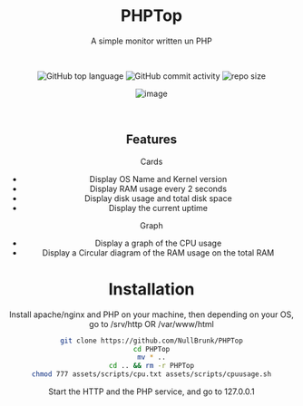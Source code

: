 <div align="center">

# PHPTop

A simple monitor written un PHP 

<br>

![GitHub top language](https://img.shields.io/github/languages/top/NullBrunk/PHPTop?style=for-the-badge)
![GitHub commit activity](https://img.shields.io/github/commit-activity/m/NullBrunk/PHPTop?style=for-the-badge)
![repo size](https://img.shields.io/github/repo-size/NullBrunk/PHPTop?style=for-the-badge)

![image](https://user-images.githubusercontent.com/106782577/210119720-9e506e44-7a26-46b3-825e-d7d507aa8f57.png)


</br>

## Features 

Cards   
- Display OS Name and Kernel version
- Display RAM usage every 2 seconds
- Display disk usage and total disk space
- Display the current uptime

Graph    
- Display a graph of the CPU usage 
- Display a Circular diagram of the RAM usage on the total RAM


# Installation

Install apache/nginx and PHP on your machine, then depending on your OS, go to /srv/http OR /var/www/html

```bash
git clone https://github.com/NullBrunk/PHPTop
cd PHPTop
mv * ..
cd .. && rm -r PHPTop
chmod 777 assets/scripts/cpu.txt assets/scripts/cpuusage.sh
```

Start the HTTP and the PHP service, and go to 127.0.0.1 
